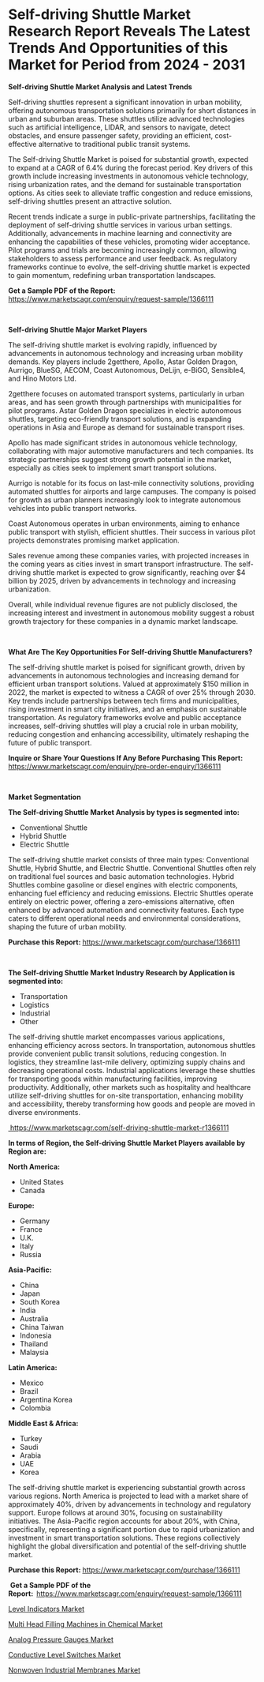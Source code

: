 <p><h1>Self-driving Shuttle Market Research Report Reveals The Latest Trends And Opportunities of this Market for Period from 2024 - 2031</h1></p><p><strong>Self-driving Shuttle Market Analysis and Latest Trends</strong></p>
<p><p>Self-driving shuttles represent a significant innovation in urban mobility, offering autonomous transportation solutions primarily for short distances in urban and suburban areas. These shuttles utilize advanced technologies such as artificial intelligence, LIDAR, and sensors to navigate, detect obstacles, and ensure passenger safety, providing an efficient, cost-effective alternative to traditional public transit systems.</p><p>The Self-driving Shuttle Market is poised for substantial growth, expected to expand at a CAGR of 6.4% during the forecast period. Key drivers of this growth include increasing investments in autonomous vehicle technology, rising urbanization rates, and the demand for sustainable transportation options. As cities seek to alleviate traffic congestion and reduce emissions, self-driving shuttles present an attractive solution.</p><p>Recent trends indicate a surge in public-private partnerships, facilitating the deployment of self-driving shuttle services in various urban settings. Additionally, advancements in machine learning and connectivity are enhancing the capabilities of these vehicles, promoting wider acceptance. Pilot programs and trials are becoming increasingly common, allowing stakeholders to assess performance and user feedback. As regulatory frameworks continue to evolve, the self-driving shuttle market is expected to gain momentum, redefining urban transportation landscapes.</p></p>
<p><strong>Get a Sample PDF of the Report:&nbsp;</strong> <a href="https://www.marketscagr.com/enquiry/request-sample/1366111?utm_campaign=1573&utm_medium=2&utm_source=Github&utm_content=ia&utm_term=29102024&utm_id=self-driving-shuttle">https://www.marketscagr.com/enquiry/request-sample/1366111</a></p>
<p>&nbsp;</p>
<p><strong>Self-driving Shuttle Major Market Players</strong></p>
<p><p>The self-driving shuttle market is evolving rapidly, influenced by advancements in autonomous technology and increasing urban mobility demands. Key players include 2getthere, Apollo, Astar Golden Dragon, Aurrigo, BlueSG, AECOM, Coast Autonomous, DeLijn, e-BiGO, Sensible4, and Hino Motors Ltd.</p><p>2getthere focuses on automated transport systems, particularly in urban areas, and has seen growth through partnerships with municipalities for pilot programs. Astar Golden Dragon specializes in electric autonomous shuttles, targeting eco-friendly transport solutions, and is expanding operations in Asia and Europe as demand for sustainable transport rises.</p><p>Apollo has made significant strides in autonomous vehicle technology, collaborating with major automotive manufacturers and tech companies. Its strategic partnerships suggest strong growth potential in the market, especially as cities seek to implement smart transport solutions.</p><p>Aurrigo is notable for its focus on last-mile connectivity solutions, providing automated shuttles for airports and large campuses. The company is poised for growth as urban planners increasingly look to integrate autonomous vehicles into public transport networks.</p><p>Coast Autonomous operates in urban environments, aiming to enhance public transport with stylish, efficient shuttles. Their success in various pilot projects demonstrates promising market application.</p><p>Sales revenue among these companies varies, with projected increases in the coming years as cities invest in smart transport infrastructure. The self-driving shuttle market is expected to grow significantly, reaching over $4 billion by 2025, driven by advancements in technology and increasing urbanization.</p><p>Overall, while individual revenue figures are not publicly disclosed, the increasing interest and investment in autonomous mobility suggest a robust growth trajectory for these companies in a dynamic market landscape.</p></p>
<p>&nbsp;</p>
<p><strong>What Are The Key Opportunities For Self-driving Shuttle Manufacturers?</strong></p>
<p><p>The self-driving shuttle market is poised for significant growth, driven by advancements in autonomous technologies and increasing demand for efficient urban transport solutions. Valued at approximately $150 million in 2022, the market is expected to witness a CAGR of over 25% through 2030. Key trends include partnerships between tech firms and municipalities, rising investment in smart city initiatives, and an emphasis on sustainable transportation. As regulatory frameworks evolve and public acceptance increases, self-driving shuttles will play a crucial role in urban mobility, reducing congestion and enhancing accessibility, ultimately reshaping the future of public transport.</p></p>
<p><strong>Inquire or Share Your Questions If Any Before Purchasing This Report:</strong> <a href="https://www.marketscagr.com/enquiry/pre-order-enquiry/1366111?utm_campaign=1573&utm_medium=2&utm_source=Github&utm_content=ia&utm_term=29102024&utm_id=self-driving-shuttle">https://www.marketscagr.com/enquiry/pre-order-enquiry/1366111</a></p>
<p>&nbsp;</p>
<p><strong>Market Segmentation</strong></p>
<p><strong>The Self-driving Shuttle Market Analysis by types is segmented into:</strong></p>
<p><ul><li>Conventional Shuttle</li><li>Hybrid Shuttle</li><li>Electric Shuttle</li></ul></p>
<p><p>The self-driving shuttle market consists of three main types: Conventional Shuttle, Hybrid Shuttle, and Electric Shuttle. Conventional Shuttles often rely on traditional fuel sources and basic automation technologies. Hybrid Shuttles combine gasoline or diesel engines with electric components, enhancing fuel efficiency and reducing emissions. Electric Shuttles operate entirely on electric power, offering a zero-emissions alternative, often enhanced by advanced automation and connectivity features. Each type caters to different operational needs and environmental considerations, shaping the future of urban mobility.</p></p>
<p><strong>Purchase this Report:&nbsp;</strong><a href="https://www.marketscagr.com/purchase/1366111?utm_campaign=1573&utm_medium=2&utm_source=Github&utm_content=ia&utm_term=29102024&utm_id=self-driving-shuttle">https://www.marketscagr.com/purchase/1366111</a></p>
<p>&nbsp;</p>
<p><strong>The Self-driving Shuttle Market Industry Research by Application is segmented into:</strong></p>
<p><ul><li>Transportation</li><li>Logistics</li><li>Industrial</li><li>Other</li></ul></p>
<p><p>The self-driving shuttle market encompasses various applications, enhancing efficiency across sectors. In transportation, autonomous shuttles provide convenient public transit solutions, reducing congestion. In logistics, they streamline last-mile delivery, optimizing supply chains and decreasing operational costs. Industrial applications leverage these shuttles for transporting goods within manufacturing facilities, improving productivity. Additionally, other markets such as hospitality and healthcare utilize self-driving shuttles for on-site transportation, enhancing mobility and accessibility, thereby transforming how goods and people are moved in diverse environments.</p></p>
<p><a href="https://www.marketscagr.com/self-driving-shuttle-market-r1366111?utm_campaign=1573&utm_medium=2&utm_source=Github&utm_content=ia&utm_term=29102024&utm_id=self-driving-shuttle">&nbsp;https://www.marketscagr.com/self-driving-shuttle-market-r1366111</a></p>
<p><strong>In terms of Region, the Self-driving Shuttle Market Players available by Region are:</strong></p>
<p>
    <p> <strong> North America: </strong>
        <ul>
            <li>United States</li>
            <li>Canada</li>
        </ul>
        </p> 
    <p> <strong> Europe: </strong>
        <ul>
            <li>Germany</li>
            <li>France</li>
            <li>U.K.</li>
            <li>Italy</li>
            <li>Russia</li>
        </ul>
        </p> 
    <p> <strong> Asia-Pacific: </strong>
        <ul>
            <li>China</li>
            <li>Japan</li>
            <li>South Korea</li>
            <li>India</li>
            <li>Australia</li>
            <li>China Taiwan</li>
            <li>Indonesia</li>
            <li>Thailand</li>
            <li>Malaysia</li>
        </ul>
        </p> 
    <p> <strong> Latin America: </strong>
        <ul>
            <li>Mexico</li>
            <li>Brazil</li>
            <li>Argentina Korea</li>
            <li>Colombia</li>
        </ul>
        </p> 
    <p> <strong> Middle East & Africa: </strong>
        <ul>
            <li>Turkey</li>
            <li>Saudi</li>
            <li>Arabia</li>
            <li>UAE</li>
            <li>Korea</li>
        </ul>
    </p>
    </p>
<p><p>The self-driving shuttle market is experiencing substantial growth across various regions. North America is projected to lead with a market share of approximately 40%, driven by advancements in technology and regulatory support. Europe follows at around 30%, focusing on sustainability initiatives. The Asia-Pacific region accounts for about 20%, with China, specifically, representing a significant portion due to rapid urbanization and investment in smart transportation solutions. These regions collectively highlight the global diversification and potential of the self-driving shuttle market.</p></p>
<p><strong>Purchase this Report: </strong><a href="https://www.marketscagr.com/purchase/1366111?utm_campaign=1573&utm_medium=2&utm_source=Github&utm_content=ia&utm_term=29102024&utm_id=self-driving-shuttle">https://www.marketscagr.com/purchase/1366111</a></p>
<p>&nbsp;<strong>Get a Sample PDF of the Report:&nbsp;&nbsp;</strong><a href="https://www.marketscagr.com/enquiry/request-sample/1366111?utm_campaign=1573&utm_medium=2&utm_source=Github&utm_content=ia&utm_term=29102024&utm_id=self-driving-shuttle">https://www.marketscagr.com/enquiry/request-sample/1366111</a></p>
<p><strong></strong></p>
<p><p><a href="https://www.linkedin.com/pulse/regulatory-landscape-its-influence-global-level-indicators-mvnbe?utm_campaign=1573&utm_medium=2&utm_source=Github&utm_content=ia&utm_term=29102024&utm_id=self-driving-shuttle">Level Indicators Market</a></p><p><a href="https://issuu.com/reportprime-2/docs/multi-head-filling-machines-in-chem_b7c66dfdc8953d?utm_campaign=1573&utm_medium=2&utm_source=Github&utm_content=ia&utm_term=29102024&utm_id=self-driving-shuttle">Multi Head Filling Machines in Chemical Market</a></p><p><a href="https://www.linkedin.com/pulse/driving-forces-global-analog-pressure-gauges-market-trends-to6je?utm_campaign=1573&utm_medium=2&utm_source=Github&utm_content=ia&utm_term=29102024&utm_id=self-driving-shuttle">Analog Pressure Gauges Market</a></p><p><a href="https://www.linkedin.com/pulse/conductive-level-switches-market-drivers-challenges-forecast-ity0e?utm_campaign=1573&utm_medium=2&utm_source=Github&utm_content=ia&utm_term=29102024&utm_id=self-driving-shuttle">Conductive Level Switches Market</a></p><p><a href="https://github.com/ChiragRp1/Market-Research-Report-List-6/blob/main/nonwoven-industrial-membranes-market.md?utm_campaign=1573&utm_medium=2&utm_source=Github&utm_content=ia&utm_term=29102024&utm_id=self-driving-shuttle">Nonwoven Industrial Membranes Market</a></p></p>